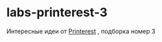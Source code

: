 # labs-printerest-3

Интересные идеи от [Printerest] , подборка номер 3


[printerest]:<https://ru.pinterest.com/pin/380483868498204888/>
